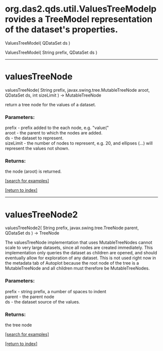 # org.das2.qds.util.ValuesTreeModelprovides a TreeModel representation of the dataset's properties.
ValuesTreeModel( QDataSet ds )


ValuesTreeModel( String prefix, QDataSet ds )


***
<a name="valuesTreeNode"></a>
# valuesTreeNode
valuesTreeNode( String prefix, javax.swing.tree.MutableTreeNode aroot, QDataSet ds, int sizeLimit ) &rarr; MutableTreeNode

return a tree node for the values of a dataset.

### Parameters:
prefix - prefix added to the each node, e.g. "value("
<br>aroot - the parent to which the nodes are added.
<br>ds - the dataset to represent.
<br>sizeLimit - the number of nodes to represent, e.g. 20, and ellipses (...) will represent the values not shown.

### Returns:
the node (aroot) is returned.

<a href="https://github.com/autoplot/dev/search?q=valuesTreeNode&unscoped_q=valuesTreeNode">[search for examples]</a>

<a href="https://github.com/autoplot/documentation/blob/master/javadoc/index-all.md">[return to index]</a>

***
<a name="valuesTreeNode2"></a>
# valuesTreeNode2
valuesTreeNode2( String prefix, javax.swing.tree.TreeNode parent, QDataSet ds ) &rarr; TreeNode

The valuesTreeNode implementation that uses MutableTreeNodes cannot scale to very large datasets, since all
 nodes are created immediately.  This implementation only queries the dataset as children are opened, and
 should eventually allow for exploration of any dataset.  This is not used right now in the metadata
 tab of Autoplot because the root node of the tree is a MutableTreeNode and all children must therefore
 be MutableTreeNodes.

### Parameters:
prefix - string prefix, a number of spaces to indent
<br>parent - the parent node
<br>ds - the dataset source of the values.

### Returns:
the tree node

<a href="https://github.com/autoplot/dev/search?q=valuesTreeNode2&unscoped_q=valuesTreeNode2">[search for examples]</a>

<a href="https://github.com/autoplot/documentation/blob/master/javadoc/index-all.md">[return to index]</a>

